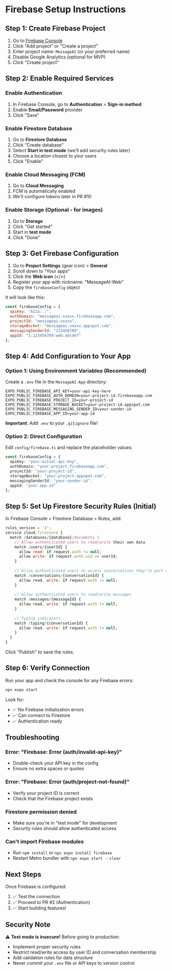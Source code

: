 # Firebase Setup Instructions

## Step 1: Create Firebase Project

1. Go to [Firebase Console](https://console.firebase.google.com/)
2. Click "Add project" or "Create a project"
3. Enter project name: `MessageAI` (or your preferred name)
4. Disable Google Analytics (optional for MVP)
5. Click "Create project"

## Step 2: Enable Required Services

### Enable Authentication
1. In Firebase Console, go to **Authentication** > **Sign-in method**
2. Enable **Email/Password** provider
3. Click "Save"

### Enable Firestore Database
1. Go to **Firestore Database**
2. Click "Create database"
3. Select **Start in test mode** (we'll add security rules later)
4. Choose a location closest to your users
5. Click "Enable"

### Enable Cloud Messaging (FCM)
1. Go to **Cloud Messaging**
2. FCM is automatically enabled
3. We'll configure tokens later in PR #10

### Enable Storage (Optional - for images)
1. Go to **Storage**
2. Click "Get started"
3. Start in **test mode**
4. Click "Done"

## Step 3: Get Firebase Configuration

1. Go to **Project Settings** (gear icon) > **General**
2. Scroll down to "Your apps"
3. Click the **Web icon** (</>)
4. Register your app with nickname: "MessageAI-Web"
5. Copy the `firebaseConfig` object

It will look like this:
```javascript
const firebaseConfig = {
  apiKey: "AIza...",
  authDomain: "messageai-xxxxx.firebaseapp.com",
  projectId: "messageai-xxxxx",
  storageBucket: "messageai-xxxxx.appspot.com",
  messagingSenderId: "123456789",
  appId: "1:123456789:web:abcdef"
};
```

## Step 4: Add Configuration to Your App

### Option 1: Using Environment Variables (Recommended)

Create a `.env` file in the `MessageAI-App` directory:

```env
EXPO_PUBLIC_FIREBASE_API_KEY=your-api-key-here
EXPO_PUBLIC_FIREBASE_AUTH_DOMAIN=your-project-id.firebaseapp.com
EXPO_PUBLIC_FIREBASE_PROJECT_ID=your-project-id
EXPO_PUBLIC_FIREBASE_STORAGE_BUCKET=your-project-id.appspot.com
EXPO_PUBLIC_FIREBASE_MESSAGING_SENDER_ID=your-sender-id
EXPO_PUBLIC_FIREBASE_APP_ID=your-app-id
```

**Important**: Add `.env` to your `.gitignore` file!

### Option 2: Direct Configuration

Edit `config/firebase.ts` and replace the placeholder values:

```typescript
const firebaseConfig = {
  apiKey: "your-actual-api-key",
  authDomain: "your-project.firebaseapp.com",
  projectId: "your-project-id",
  storageBucket: "your-project.appspot.com",
  messagingSenderId: "your-sender-id",
  appId: "your-app-id"
};
```

## Step 5: Set Up Firestore Security Rules (Initial)

In Firebase Console > Firestore Database > Rules, add:

```javascript
rules_version = '2';
service cloud.firestore {
  match /databases/{database}/documents {
    // Allow authenticated users to read/write their own data
    match /users/{userId} {
      allow read: if request.auth != null;
      allow write: if request.auth.uid == userId;
    }
    
    // Allow authenticated users to access conversations they're part of
    match /conversations/{conversationId} {
      allow read, write: if request.auth != null;
    }
    
    // Allow authenticated users to read/write messages
    match /messages/{messageId} {
      allow read, write: if request.auth != null;
    }
    
    // Typing indicators
    match /typing/{conversationId} {
      allow read, write: if request.auth != null;
    }
  }
}
```

Click "Publish" to save the rules.

## Step 6: Verify Connection

Run your app and check the console for any Firebase errors:

```bash
npx expo start
```

Look for:
- ✅ No Firebase initialization errors
- ✅ Can connect to Firestore
- ✅ Authentication ready

## Troubleshooting

### Error: "Firebase: Error (auth/invalid-api-key)"
- Double-check your API key in the config
- Ensure no extra spaces or quotes

### Error: "Firebase: Error (auth/project-not-found)"
- Verify your project ID is correct
- Check that the Firebase project exists

### Firestore permission denied
- Make sure you're in "test mode" for development
- Security rules should allow authenticated access

### Can't import Firebase modules
- Run `npm install` or `npx expo install firebase`
- Restart Metro bundler with `npx expo start --clear`

## Next Steps

Once Firebase is configured:
1. ✅ Test the connection
2. ✅ Proceed to PR #2 (Authentication)
3. ✅ Start building features!

## Security Note

⚠️ **Test mode is insecure!** Before going to production:
- Implement proper security rules
- Restrict read/write access by user ID and conversation membership
- Add validation rules for data structure
- Never commit your `.env` file or API keys to version control

